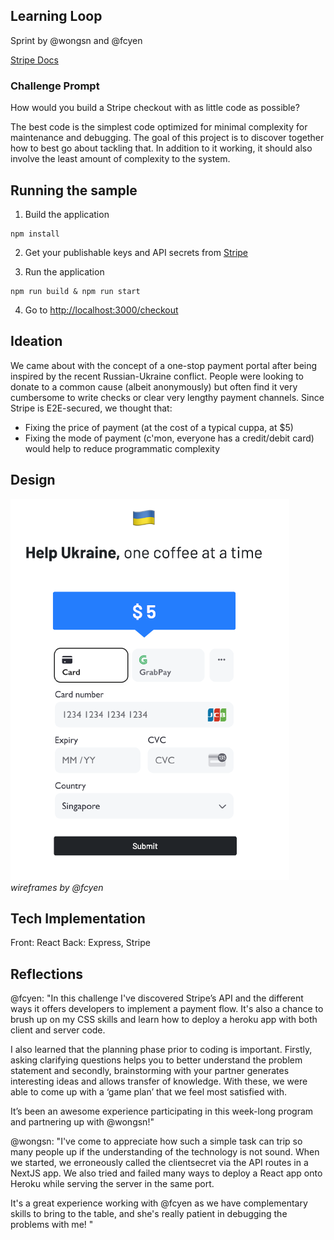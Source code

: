## Learning Loop

Sprint by @wongsn and @fcyen

[Stripe Docs](https://stripe.com/docs/checkout/quickstart?client=next)

### Challenge Prompt

How would you build a Stripe checkout with as little code as possible?

The best code is the simplest code optimized for minimal complexity for maintenance and debugging. The goal of this project is to discover together how to best go about tackling that. In addition to it working, it should also involve the least amount of complexity to the system.

## Running the sample

1. Build the application

```
npm install
```

2. Get your publishable keys and API secrets from [Stripe]('https://dashboard.stripe.com/apikeys')

3. Run the application

```
npm run build & npm run start
```

4. Go to [http://localhost:3000/checkout](http://localhost:3000/checkout)

## Ideation

We came about with the concept of a one-stop payment portal after being inspired by the recent Russian-Ukraine conflict. People were looking to donate to a common cause (albeit anonymously) but often find it very cumbersome to write checks or clear very lengthy payment channels. Since Stripe is E2E-secured, we thought that:

- Fixing the price of payment (at the cost of a typical cuppa, at $5)
- Fixing the mode of payment (c'mon, everyone has a credit/debit card)
  would help to reduce programmatic complexity

## Design

![demo](./public/demo.png)
_wireframes by @fcyen_

## Tech Implementation

Front: React
Back: Express, Stripe

## Reflections

@fcyen: "In this challenge I've discovered Stripe’s API and the different ways it offers developers to implement a payment flow. It's also a chance to brush up on my CSS skills and learn how to deploy a heroku app with both client and server code.

I also learned that the planning phase prior to coding is important. Firstly, asking clarifying questions helps you to better understand the problem statement and secondly, brainstorming with your partner generates interesting ideas and allows transfer of knowledge. With these, we were able to come up with a ‘game plan’ that we feel most satisfied with.

It’s been an awesome experience participating in this week-long program and partnering up with @wongsn!"

@wongsn: "I've come to appreciate how such a simple task can trip so many people up if the understanding of the technology is not sound. When we started, we erroneously called the clientsecret via the API routes in a NextJS app. We also tried and failed many ways to deploy a React app onto Heroku while serving the server in the same port.

It's a great experience working with @fcyen as we have complementary skills to bring to the table, and she's really patient in debugging the problems with me!
"

